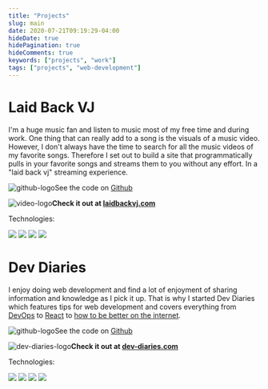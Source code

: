 ```yaml
---
title: "Projects"
slug: main
date: 2020-07-21T09:19:29-04:00
hideDate: true
hidePagination: true
hideComments: true
keywords: ["projects", "work"]
tags: ["projects", "web-development"]
---
```


# Laid Back VJ
I'm a huge music fan and listen to music most of my free time and during work. One thing that
can really add to a song is the visuals of a music video. However, I don't always
have the time to search for all the music videos of my favorite songs. Therefore I set
out to build a site that programmatically pulls in your favorite songs and streams
them to you without any effort. In a "laid back vj" streaming experience.

![github-logo](/images/github.png#project-icon)See the code on <a href="https://github.com/khaliqgant/laid-back-vj" target="_blank">Github</a>

![video-logo](/images/video.png#project-icon)**Check it out at <a href="https://www.laidbackvj.com/" target="_blank">laidbackvj.com</a>**

<div class="technologies">
    <p>Technologies:</p>
    <a href="https://nodejs.org/en/" target="_blank"><img src="/images/nodejs.png"></a>
    <a href="http://www.typescriptlang.org/" target="_blank"><img src="/images/typescript.png"></a>
    <a href="https://www.docker.com/" target="_blank"><img src="/images/docker.png"></a>
    <a href="https://www.terraform.io/" target="_blank"><img src="/images/terraform.png"></a>
</div>


# Dev Diaries
I enjoy doing web development and find a lot of enjoyment of sharing information
and knowledge as I pick it up. That is why I started Dev Diaries which features
tips for web development and covers everything from <a href="https://www.dev-diaries.com/tags/devops/" target="_blank">DevOps</a>
to <a href="https://www.dev-diaries.com/tags/react/" target="_blank">React</a> to
<a href="https://www.dev-diaries.com/tags/internetting/" target="_blank">how to be better on the internet</a>.

![github-logo](/images/github.png#project-icon)See the code on <a href="https://github.com/dev-diaries/web/" target="_blank">Github</a>

![dev-diaries-logo](/images/dev-diaries.png#project-icon)**Check it out at <a href="https://www.dev-diaries.com/" target="_blank">dev-diaries.com</a>**

<div class="technologies">
    <p>Technologies:</p>
    <a href="https://jekyllrb.com/" target="_blank"><img src="/images/jekyll.png"></a>
    <a href="https://reactjs.org/" target="_blank"><img src="/images/react.svg"></a>
    <a href="http://www.typescriptlang.org/" target="_blank"><img src="/images/typescript.png"></a>
    <a href="https://travis-ci.org/" target="_blank"><img src="/images/travis-ci.png"></a>
</div>

